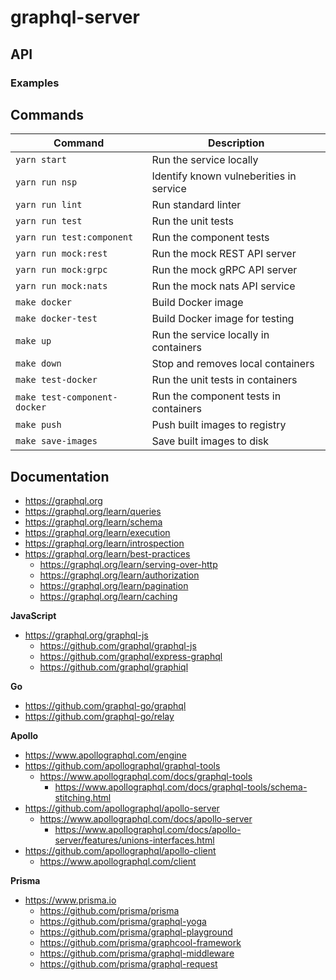 # graphql-server

## API

### Examples

## Commands

| Command                      | Description                              |
|------------------------------|------------------------------------------|
| `yarn start`                 | Run the service locally                  |
| `yarn run nsp`               | Identify known vulneberities in service  |
| `yarn run lint`              | Run standard linter                      |
| `yarn run test`              | Run the unit tests                       |
| `yarn run test:component`    | Run the component tests                  |
| `yarn run mock:rest`         | Run the mock REST API server             |
| `yarn run mock:grpc`         | Run the mock gRPC API server             |
| `yarn run mock:nats`         | Run the mock nats API service            |
| `make docker`                | Build Docker image                       |
| `make docker-test`           | Build Docker image for testing           |
| `make up`                    | Run the service locally in containers    |
| `make down`                  | Stop and removes local containers        |
| `make test-docker`           | Run the unit tests in containers         |
| `make test-component-docker` | Run the component tests in containers    |
| `make push`                  | Push built images to registry            |
| `make save-images`           | Save built images to disk                |

## Documentation

  - https://graphql.org
  - https://graphql.org/learn/queries
  - https://graphql.org/learn/schema
  - https://graphql.org/learn/execution
  - https://graphql.org/learn/introspection
  - https://graphql.org/learn/best-practices
    - https://graphql.org/learn/serving-over-http
    - https://graphql.org/learn/authorization
    - https://graphql.org/learn/pagination
    - https://graphql.org/learn/caching
  
  **JavaScript**
  - https://graphql.org/graphql-js
    - https://github.com/graphql/graphql-js
    - https://github.com/graphql/express-graphql
    - https://github.com/graphql/graphiql

  **Go**
  - https://github.com/graphql-go/graphql
  - https://github.com/graphql-go/relay

  **Apollo**
  - https://www.apollographql.com/engine
  - https://github.com/apollographql/graphql-tools
    - https://www.apollographql.com/docs/graphql-tools
      - https://www.apollographql.com/docs/graphql-tools/schema-stitching.html
  - https://github.com/apollographql/apollo-server
    - https://www.apollographql.com/docs/apollo-server
      - https://www.apollographql.com/docs/apollo-server/features/unions-interfaces.html
  - https://github.com/apollographql/apollo-client
    - https://www.apollographql.com/client

  **Prisma**
  - https://www.prisma.io
    - https://github.com/prisma/prisma
    - https://github.com/prisma/graphql-yoga
    - https://github.com/prisma/graphql-playground
    - https://github.com/prisma/graphcool-framework
    - https://github.com/prisma/graphql-middleware
    - https://github.com/prisma/graphql-request
